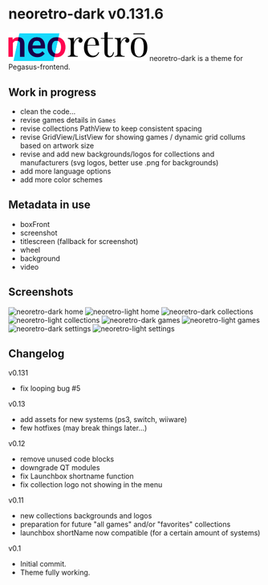# neoretro-dark v0.131.6


<img src="assets/logo_neoretro.png" width="55%" title="neoretrō logo" />
neoretro-dark is a theme for Pegasus-frontend.

## Work in progress
- clean the code...
- revise games details in `Games`
- revise collections PathView to keep consistent spacing
- revise GridView/ListView for showing games / dynamic grid collums based on artwork size
- revise and add new backgrounds/logos for collections and manufacturers (svg logos, better use .png for backgrounds)
- add more language options
- add more color schemes

## Metadata in use
- boxFront
- screenshot
- titlescreen (fallback for screenshot)
- wheel
- background
- video

## Screenshots

<img src="https://raw.githubusercontent.com/TigraTT-Driver/neoretro-dark/master/assets/screenshot/home_dark.png" title="neoretro-dark home" />
<img src="https://raw.githubusercontent.com/TigraTT-Driver/neoretro-dark/master/assets/screenshot/home_light.png" title="neoretro-light home" />

<img src="https://raw.githubusercontent.com/TigraTT-Driver/neoretro-dark/master/assets/screenshot/collection_dark.png" title="neoretro-dark collections" />
<img src="https://raw.githubusercontent.com/TigraTT-Driver/neoretro-dark/master/assets/screenshot/collection_light.png" title="neoretro-light collections" />

<img src="https://raw.githubusercontent.com/TigraTT-Driver/neoretro-dark/master/assets/screenshot/games_dark.png" title="neoretro-dark games" />
<img src="https://raw.githubusercontent.com/TigraTT-Driver/neoretro-dark/master/assets/screenshot/games_light.png" title="neoretro-light games" />

<img src="https://raw.githubusercontent.com/TigraTT-Driver/neoretro-dark/master/assets/screenshot/games_dark.png" title="neoretro-dark settings" />
<img src="https://raw.githubusercontent.com/TigraTT-Driver/neoretro-dark/master/assets/screenshot/games_light.png" title="neoretro-light settings" />

## Changelog
v0.131
- fix looping bug #5

v0.13
- add assets for new systems (ps3, switch, wiiware)
- few hotfixes (may break things later...)

v0.12
- remove unused code blocks
- downgrade QT modules
- fix Launchbox shortname function
- fix collection logo not showing in the menu

v0.11
- new collections backgrounds and logos
- preparation for future "all games" and/or "favorites" collections
- launchbox shortName now compatible (for a certain amount of systems)

v0.1
- Initial commit.
- Theme fully working.
